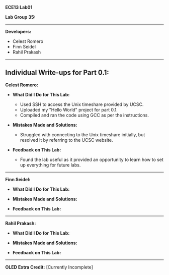 **ECE13 Lab01**

**Lab Group 35:**
**********************************
**Developers:**
- Celest Romero
- Finn Seidel
- Rahil Prakash
**********************************

**Individual Write-ups for Part 0.1:**
------------------------------------------------------
**Celest Romero:**
* **What Did I Do for This Lab:**
  - Used SSH to access the Unix timeshare provided by UCSC.
  - Uploaded my "Hello World" project for part 0.1.
  - Compiled and ran the code using GCC as per the instructions.

* **Mistakes Made and Solutions:**
  - Struggled with connecting to the Unix timeshare initially, but resolved it by referring to the UCSC website.

* **Feedback on This Lab:**
  - Found the lab useful as it provided an opportunity to learn how to set up everything for future labs.

------------------------------------------------------
**Finn Seidel:**
* **What Did I Do for This Lab:**

* **Mistakes Made and Solutions:**

* **Feedback on This Lab:**

------------------------------------------------------
**Rahil Prakash:**
* **What Did I Do for This Lab:**

* **Mistakes Made and Solutions:**

* **Feedback on This Lab:**

------------------------------------------------------

**OLED Extra Credit:** [Currently Incomplete]
